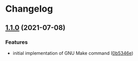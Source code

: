 # Changelog

## [1.1.0](https://www.github.com/yacchi/asdf-gnumake/compare/v1.0.0...v1.1.0) (2021-07-08)


### Features

* initial implementation of GNU Make command ([0b5346e](https://www.github.com/yacchi/asdf-gnumake/commit/0b5346ec60dd772e5b5496acfd22df48dd8fe543))
